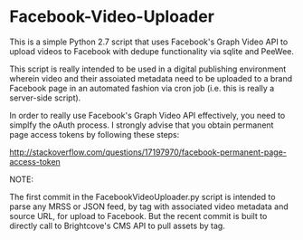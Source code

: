 # Facebook-Video-Uploader
This is a simple Python 2.7 script that uses Facebook's Graph Video API to upload videos to Facebook with dedupe functionality via sqlite and PeeWee. 

This script is really intended to be used in a digital publishing environment wherein video and their assoiated metadata need to be uploaded to a brand Facebook page in an automated fashion via cron job (i.e. this is really a server-side script). 

In order to really use Facebook's Graph Video API effectively, you need to simplfy the oAuth process. I strongly advise that you obtain permanent page access tokens by following these steps: 

http://stackoverflow.com/questions/17197970/facebook-permanent-page-access-token

NOTE:

The first commit in the FacebookVideoUploader.py script is intended to parse any MRSS or JSON feed, by tag with associated video metadata and source URL, for upload to Facebook. But the recent commit is built to directly call to Brightcove's CMS API to pull assets by tag. 


